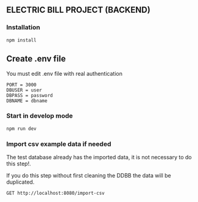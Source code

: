 ## ELECTRIC BILL PROJECT (BACKEND)

### Installation

```
npm install
```

## Create .env file

You must edit .env file with real authentication

```
PORT = 3000
DBUSER = user
DBPASS = password
DBNAME = dbname
```

### Start in develop mode

```
npm run dev
```

### Import csv example data if needed

The test database already has the imported data, it is not necessary to do this step!.

If you do this step without first cleaning the DDBB the data will be duplicated.

```
GET http://localhost:8080/import-csv
```
